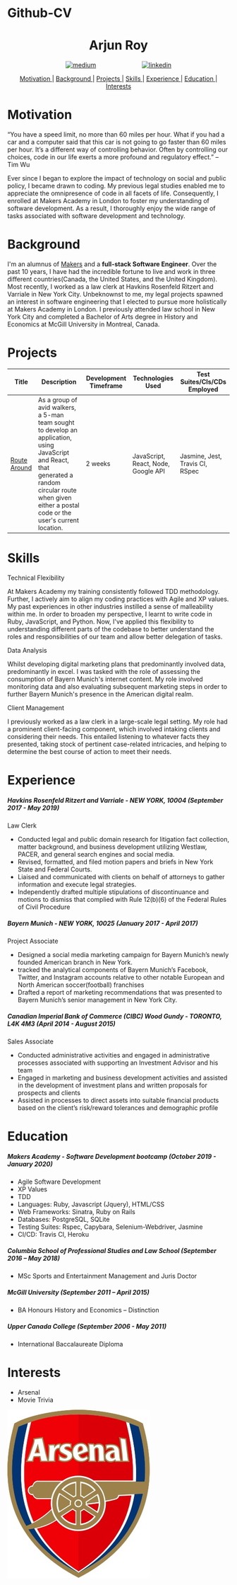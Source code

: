 # Github-CV

<h1 align="center"> Arjun Roy </h1>
<p align="center">
<a href="https://medium.com/@arjunroychoudhry4059">
<img src="https://s.w.org/style/images/about/WordPress-logotype-simplified.png" alt="medium" hspace="50" height="42" width="42"></a>
<a href="https://www.linkedin.com/in/arjun-roy-a6183119b/">
<img src="https://www.iconfinder.com/data/icons/free-social-icons/67/linkedin_circle_color-512.png" alt="linkedin" hspace="50" height="42" width="42"></a></p>


 <div align="center">

 [Motivation ](#Motivation?) |
 [Background ](#Background) |
 [Projects ](#projects) |
 [Skills ](#skills) |
 [Experience ](#experience) |
 [Education ](#education) |
 [Interests ](#interests)

 </div>

 # Motivation


“You have a speed limit, no more than 60 miles per hour. What if you had a car and a computer said that this car is not going to go faster than 60 miles per hour. It’s a different way of controlling behavior. Often by controlling our choices, code in our life exerts a more profound and regulatory effect.” – Tim Wu

Ever since I began to explore the impact of technology on social and public policy, I became drawn to coding. My previous legal studies enabled me to appreciate the omnipresence of code in all facets of life. Consequently, I enrolled at Makers Academy in London to foster my understanding of software development. As a result, I thoroughly enjoy the wide range of tasks associated with software development and technology. 


 # Background

 I'm an alumnus of [Makers](https://makers.tech/) and a **full-stack Software Engineer**. Over the past 10 years, I have had the incredible fortune to live and work in three different countries(Canada, the United States, and the United Kingdom). Most recently, I worked as a law clerk at Havkins Rosenfeld Ritzert and Varriale in New York City. Unbeknownst to me, my legal projects spawned an interest in software engineering that I elected to pursue more holistically at Makers Academy in London. I previously attended law school in New York City and completed a Bachelor of Arts degree in History and Economics at McGill University in Montreal, Canada.

 # Projects

 | Title | Description | Development Timeframe | Technologies Used | Test Suites/CIs/CDs Employed |
 |--|--|--|--|--|
 | [Route Around](https://github.com/Fantastic-Makers-Group-2-final-Project) | As a group of avid walkers, a 5-man team sought to develop an application, using JavaScript and React, that generated a random circular route when given either a postal code or the user's current location. | 2 weeks | JavaScript, React, Node, Google API | Jasmine, Jest, Travis CI, RSpec |

# Skills

  Technical Flexibility

  At Makers Academy my training consistently followed TDD methodology. Further, I actively aim to align my coding practices with Agile and XP values. My past experiences in other industries instilled a sense of malleability within me. In order to broaden my perspective, I learnt to write code in Ruby, JavaScript, and Python. Now, I've applied this flexibility to understanding different parts of the codebase to better understand the roles and responsibilities of our team and allow better delegation of tasks.

  Data Analysis

  Whilst developing digital marketing plans that predominantly involved data, predominantly in excel. I was tasked with the role of assessing the consumption of Bayern Munich's internet content. My role involved monitoring data and also evaluating subsequent marketing steps in order to further Bayern Munich's presence in the American digital realm.  

  Client Management

  I previously worked as a law clerk in a large-scale legal setting. My role had a prominent client-facing component, which involved intaking clients and considering their needs. This entailed listening to whatever facts they presented, taking stock of pertinent case-related intricacies, and helping to determine the best course of action to meet their needs.

# Experience

##### Havkins Rosenfeld Ritzert and Varriale - NEW YORK, 10004 (September 2017 - May 2019)

Law Clerk

* Conducted legal and public domain research for litigation fact collection, matter background, and business development utilizing Westlaw, PACER, and general search engines and social media.
* Revised, formatted, and filed motion papers and briefs in New York State and Federal Courts.
* Liaised and communicated with clients on behalf of attorneys to gather information and execute legal strategies.
* Independently drafted multiple stipulations of discontinuance and motions to dismiss that complied with Rule 12(b)(6) of the Federal Rules of Civil Procedure

##### Bayern Munich - NEW YORK, 10025 (January 2017 - April 2017)

Project Associate

* Designed a social media marketing campaign for Bayern Munich’s newly founded American branch in New York.
* tracked the analytical components of Bayern Munich’s Facebook, Twitter, and Instagram accounts relative to other notable European and North American soccer(football) franchises
* Drafted a report of marketing recommendations that was presented to Bayern Munich’s senior management in New York City.  

##### Canadian Imperial Bank of Commerce (CIBC) Wood Gundy - TORONTO, L4K 4M3 (April 2014 - August 2015)

Sales Associate

* Conducted administrative activities and engaged in administrative processes associated with supporting an Investment Advisor and his team
* Engaged in marketing and business development activities and assisted in the development of investment plans and written proposals for prospects and clients
* Assisted in processes to direct assets into suitable financial products based on the client’s risk/reward tolerances and demographic profile

# Education

##### Makers Academy - Software Development bootcamp (October 2019 - January 2020)
* Agile Software Development
* XP Values
* TDD
* Languages: Ruby, Javascript (Jquery), HTML/CSS
* Web Frameworks: Sinatra, Ruby on Rails
* Databases: PostgreSQL, SQLite
* Testing Suites: Rspec, Capybara, Selenium-Webdriver, Jasmine
* CI/CD: Travis CI, Heroku

##### Columbia School of Professional Studies and Law School (September 2016 – May 2018)
* MSc Sports and Entertainment Management and Juris Doctor

##### McGill University (September 2011 – April 2015)
*	BA Honours History and Economics – Distinction  

##### Upper Canada College (September 2006 - May 2011)
* International Baccalaureate Diploma

# Interests
* Arsenal
* Movie Trivia

![](Arsenal_FC.jpg)

